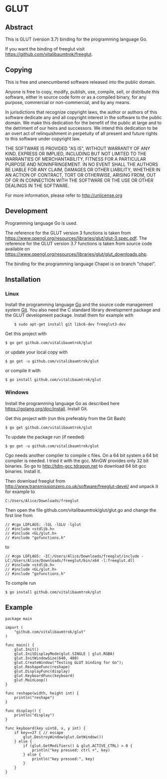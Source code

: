 # GLUT

## Abstract
This is GLUT (version 3.7) binding for the programming language Go.

If you want the binding of freeglut visit <https://github.com/vitalibaumtrok/freeglut>.

## Copying
This is free and unencumbered software released into the public domain.

Anyone is free to copy, modify, publish, use, compile, sell, or
distribute this software, either in source code form or as a compiled
binary, for any purpose, commercial or non-commercial, and by any
means.

In jurisdictions that recognize copyright laws, the author or authors
of this software dedicate any and all copyright interest in the
software to the public domain. We make this dedication for the benefit
of the public at large and to the detriment of our heirs and
successors. We intend this dedication to be an overt act of
relinquishment in perpetuity of all present and future rights to this
software under copyright law.

THE SOFTWARE IS PROVIDED "AS IS", WITHOUT WARRANTY OF ANY KIND,
EXPRESS OR IMPLIED, INCLUDING BUT NOT LIMITED TO THE WARRANTIES OF
MERCHANTABILITY, FITNESS FOR A PARTICULAR PURPOSE AND NONINFRINGEMENT.
IN NO EVENT SHALL THE AUTHORS BE LIABLE FOR ANY CLAIM, DAMAGES OR
OTHER LIABILITY, WHETHER IN AN ACTION OF CONTRACT, TORT OR OTHERWISE,
ARISING FROM, OUT OF OR IN CONNECTION WITH THE SOFTWARE OR THE USE OR
OTHER DEALINGS IN THE SOFTWARE.

For more information, please refer to <http://unlicense.org>

## Development
Programming language Go is used.

The reference for the GLUT version 3 functions is taken from <https://www.opengl.org/resources/libraries/glut/glut-3.spec.pdf>. The reference for the GLUT version 3.7 functions is taken from source code available on <https://www.opengl.org/resources/libraries/glut/glut_downloads.php>.

The binding for the programming language Chapel is on branch "chapel".

## Installation

### Linux
Install the programming language [Go](https://golang.org/doc/install) and
the source code management system [Git](https://git-scm.com/book/en/v2/Getting-Started-Installing-Git).
You also need the C standard library development package and the GLUT development package. Install them for example with

        $ sudo apt-get install git libc6-dev freeglut3-dev

Get this project with

	$ go get github.com/vitalibaumtrok/glut

or update your local copy with

	$ go get -u github.com/vitalibaumtrok/glut

or compile it with

	$ go install github.com/vitalibaumtrok/glut

### Windows
Install the programming language Go as described here <https://golang.org/doc/install>. Install Git.

Get this project with (run this preferably from the Git Bash)

	$ go get github.com/vitalibaumtrok/glut

To update the package run (if needed)

	$ go get -u github.com/vitalibaumtrok/glut

Cgo needs another compiler to compile c files. On a 64 bit system a 64 bit compiler is needed. I tried it with the gcc. MinGW provides only 32 bit binaries. So go to <http://tdm-gcc.tdragon.net> to download 64 bit gcc binaries. Install it.

Then download freeglut from <http://www.transmissionzero.co.uk/software/freeglut-devel/> and unpack it for example to

	C:/Users/Alice/Downloads/freeglut

Then open the file github.com/vitalibaumtrok/glut/glut.go and change the first line from

	// #cgo LDFLAGS: -lGL -lGLU -lglut
	// #include <stdlib.h>
	// #include <GL/glut.h>
	// #include "gofunctions.h"

to

	// #cgo LDFLAGS: -IC:/Users/Alice/Downloads/freeglut/include -LC:/Users/Alice/Downloads/freeglut/bin/x64 -l:freeglut.dll
	// #include <stdlib.h>
	// #include <GL/glut.h>
	// #include "gofunctions.h"

To compile run

	$ go install github.com/vitalibaumtrok/glut

## Example

	package main

	import (
		"github.com/vitalibaumtrok/glut"
	)

	func main() {
		glut.Init()
		glut.InitDisplayMode(glut.SINGLE | glut.RGBA)
		glut.InitWindowSize(640, 480)
		glut.CreateWindow("Testing GLUT binding for Go");
		glut.ReshapeFunc(reshape)
		glut.DisplayFunc(display)
		glut.KeyboardFunc(keyboard)
		glut.MainLoop()
	}

	func reshape(width, height int) {
		println("reshape")
	}

	func display() {
		println("display")
	}

	func keyboard(key uint8, x, y int) {
		if key==27 { // escape
			glut.DestroyWindow(glut.GetWindow())
		} else {
			if (glut.GetModifiers() & glut.ACTIVE_CTRL) > 0 {
				println("key pressed: ctrl +", key)
			} else {
				println("key pressed:", key)
			}
		}
	}
